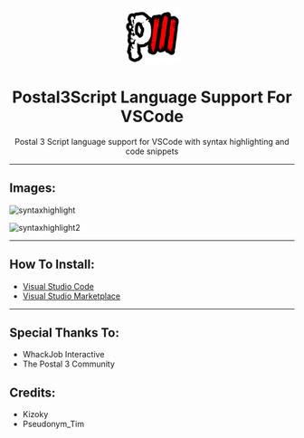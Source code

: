 <p align="center"><img width="100" height="100" src="./icons/Postal3.png"></p>
<h1 align="center">Postal3Script Language Support For VSCode</h1>

<p align="center">Postal 3 Script language support for VSCode with syntax highlighting and code snippets</p>

---

## Images:

![syntaxhighlight](https://whackjobint.github.io/postal3script/images/vscode_new.png)

![syntaxhighlight2](https://whackjobint.github.io/postal3script/images/vscode2_new.png)

---

## How To Install:

-   [Visual Studio Code](https://code.visualstudio.com/Download)
-   [Visual Studio Marketplace](https://marketplace.visualstudio.com/items?itemName=Kizoky.postal3script)

---

## Special Thanks To:

-	WhackJob Interactive
-	The Postal 3 Community

## Credits:
-	Kizoky
-	Pseudonym_Tim
